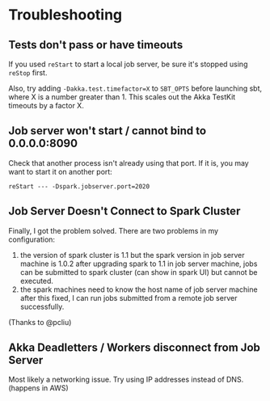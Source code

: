 # Troubleshooting

## Tests don't pass or have timeouts

If you used `reStart` to start a local job server, be sure it's stopped using `reStop` first.

Also, try adding `-Dakka.test.timefactor=X` to `SBT_OPTS` before launching sbt, where X is a number greater than 1.  This scales out the Akka TestKit timeouts by a factor X.

## Job server won't start / cannot bind to 0.0.0.0:8090

Check that another process isn't already using that port.  If it is, you may want to start it on another port:

    reStart --- -Dspark.jobserver.port=2020

## Job Server Doesn't Connect to Spark Cluster

Finally, I got the problem solved. There are two problems in my configuration:
1. the version of spark cluster is 1.1 but the spark version in job server machine is 1.0.2
after upgrading spark to 1.1 in job server machine, jobs can be submitted to spark cluster (can show in spark UI) but cannot be executed.
2. the spark machines need to know the host name of job server machine
after this fixed, I can run jobs submitted from a remote job server successfully.

(Thanks to @pcliu)

## Akka Deadletters / Workers disconnect from Job Server

Most likely a networking issue. Try using IP addresses instead of DNS.  (happens in AWS)
